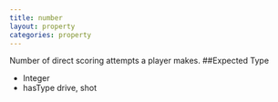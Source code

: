 ```yaml
---
title: number
layout: property
categories: property
---
```

Number of direct scoring attempts a player makes. 
##Expected Type
* Integer
* hasType drive, shot
